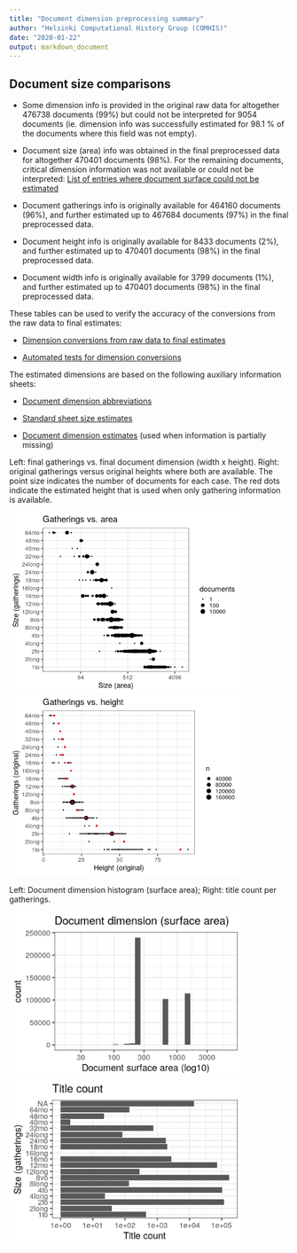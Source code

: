 ```yaml
---
title: "Document dimension preprocessing summary"
author: "Helsinki Computational History Group (COMHIS)"
date: "2020-01-22"
output: markdown_document
---
```




## Document size comparisons

  * Some dimension info is provided in the original raw data for altogether 476738 documents (99%) but could not be interpreted for 9054 documents (ie. dimension info was successfully estimated for 98.1 % of the documents where this field was not empty).

  * Document size (area) info was obtained in the final preprocessed data for altogether 470401 documents (98%). For the remaining documents, critical dimension information was not available or could not be interpreted: [List of entries where document surface could not be estimated](physical_dimension_incomplete.csv)

  * Document gatherings info is originally available for 464160 documents (96%), and further estimated up to 467684 documents (97%) in the final preprocessed data.

  * Document height info is originally available for 8433 documents (2%), and further estimated up to 470401 documents (98%) in the final preprocessed data.

  * Document width info is originally available for 3799 documents (1%), and further estimated up to 470401 documents (98%) in the final preprocessed data.


These tables can be used to verify the accuracy of the conversions from the raw data to final estimates:

  * [Dimension conversions from raw data to final estimates](conversions_physical_dimension.csv)

  * [Automated tests for dimension conversions](https://github.com/COMHIS/bibliographica/blob/master/inst/extdata/tests_dimension_polish.csv)



The estimated dimensions are based on the following auxiliary information sheets:

  * [Document dimension abbreviations](https://github.com/COMHIS/bibliographica/blob/master/inst/extdata/document_size_abbreviations.csv)

  * [Standard sheet size estimates](https://github.com/COMHIS/bibliographica/blob/master/inst/extdata/sheetsizes.csv)

  * [Document dimension estimates](https://github.com/COMHIS/bibliographica/blob/master/inst/extdata/documentdimensions.csv) (used when information is partially missing)


<!--[Discarded dimension info](dimensions_discarded.csv)-->

Left: final gatherings vs. final document dimension (width x height). Right: original gatherings versus original heights where both are available. The point size indicates the number of documents for each case. The red dots indicate the estimated height that is used when only gathering information is available. 

<img src="output.tables/figure/summary-1.png" title="plot of chunk summary" alt="plot of chunk summary" width="420px" /><img src="output.tables/figure/summary-2.png" title="plot of chunk summary" alt="plot of chunk summary" width="420px" />


Left: Document dimension histogram (surface area);
Right: title count per gatherings.

<img src="output.tables/figure/sizes-1.png" title="plot of chunk sizes" alt="plot of chunk sizes" width="420px" /><img src="output.tables/figure/sizes-2.png" title="plot of chunk sizes" alt="plot of chunk sizes" width="420px" />



<!--

### Gatherings timelines



Popularity of different document sizes over time. Left: absolute title
counts. Right: relative title counts. Gatherings with less than `r
nmin` documents at every decade are excluded:


```
## Error in `$<-.data.frame`(`*tmp*`, publication_time, value = numeric(0)): replacement has 0 rows, data has 467684
```

```
## Error in print(res$plot): object 'res' not found
```

```
## Error in `$<-.data.frame`(`*tmp*`, "publication_time", value = numeric(0)): replacement has 0 rows, data has 467684
```

```
## Error in print(res$plot): object 'res' not found
```


## Average document dimensions 

Here we use the original data only:


```
## Error in .f(.x[[i]], ...): object 'publication_decade' not found
```

```
## Error: Column `publication_decade` is unknown
```

```
## Error in FUN(X[[i]], ...): object 'publication_decade' not found
```

![plot of chunk avedimstime](output.tables/figure/avedimstime-1.png)




Only the most frequently occurring gatherings are listed here:


|gatherings.original | mean.width| median.width| mean.height| median.height|   n|
|:-------------------|----------:|------------:|-----------:|-------------:|---:|
|1to                 |      29.06|        29.06|       41.97|         41.97|  29|
|2fo                 |      22.35|        22.35|       36.93|         36.93| 828|
|4to                 |      19.17|        19.17|       21.79|         21.79| 522|
|8vo                 |      16.50|        16.50|       19.24|         19.24| 679|
|12mo                |      11.50|        11.50|       15.57|         15.57| 109|
|16mo                |      11.00|        11.00|       11.04|         11.04|  23|
|18mo                |      10.00|        10.00|       11.40|         11.40|   5|

-->
